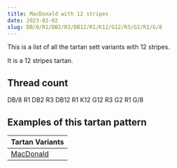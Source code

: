 ```yaml
---
title: MacDonald with 12 stripes
date: 2023-02-02
slug: DB/8/R1/DB2/R3/DB12/R1/K12/G12/R3/G2/R1/G/8
---
```

This is a list of all the tartan sett variants with 12 stripes.

It is a 12 stripes tartan.


## Thread count
DB/8 R1 DB2 R3 DB12 R1 K12 G12 R3 G2 R1 G/8

## Examples of this tartan pattern

| Tartan Variants |
|---------------|
| [MacDonald](/variants/db/8/r1/db2/r3/db12/r1/k12/g12/r3/g2/r1/g/8-db000064-g004c00-k000000-rc80000)||
